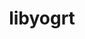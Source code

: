 ---
title: "libyogrt"
layout: cache
categories: [package, develop-2023-12-10]
meta: {"versions": ["1.33"], "compilers": ["gcc@=11.4.0", "gcc@=7.5.0", "gcc@=9.4.0", "oneapi@=2023.2.0"], "oss": ["ubuntu18.04", "ubuntu20.04", "ubuntu22.04"], "platforms": ["linux"], "targets": ["neoverse_v1", "ppc64le", "x86_64_v3"], "stacks": ["e4s", "e4s-neoverse_v1", "e4s-oneapi", "e4s-power", "radiuss", "root", "tutorial"], "num_specs": 6, "num_specs_by_stack": {"root": 6, "radiuss": 1, "e4s-neoverse_v1": 1, "e4s-power": 1, "e4s": 1, "e4s-oneapi": 1, "tutorial": 1}}
spec_details: [{"hash": "dzkguyc3om4aoqdvq45mu7pmibetfrw7", "compiler": "gcc@=7.5.0", "versions": ["1.33"], "os": "ubuntu18.04", "platform": "linux", "target": "x86_64_v3", "variants": ["build_system=autotools", "scheduler=slurm", "~static"], "stacks": ["root", "radiuss"], "size": "-", "tarball": "https://binaries.spack.io/develop-2023-12-10/build_cache/linux-ubuntu18.04-x86_64_v3/gcc-7.5.0/libyogrt-1.33/linux-ubuntu18.04-x86_64_v3-gcc-7.5.0-libyogrt-1.33-dzkguyc3om4aoqdvq45mu7pmibetfrw7.spack"}, {"hash": "klpmjxtf7pbbewrj3fnigh72e5h25xbh", "compiler": "gcc@=11.4.0", "versions": ["1.33"], "os": "ubuntu20.04", "platform": "linux", "target": "neoverse_v1", "variants": ["build_system=autotools", "scheduler=slurm", "~static"], "stacks": ["root", "e4s-neoverse_v1"], "size": "-", "tarball": "https://binaries.spack.io/develop-2023-12-10/build_cache/linux-ubuntu20.04-neoverse_v1/gcc-11.4.0/libyogrt-1.33/linux-ubuntu20.04-neoverse_v1-gcc-11.4.0-libyogrt-1.33-klpmjxtf7pbbewrj3fnigh72e5h25xbh.spack"}, {"hash": "oee2ebyl3x3et4bejn3mch77tsyne2zs", "compiler": "gcc@=9.4.0", "versions": ["1.33"], "os": "ubuntu20.04", "platform": "linux", "target": "ppc64le", "variants": ["build_system=autotools", "scheduler=slurm", "~static"], "stacks": ["e4s-power", "root"], "size": "-", "tarball": "https://binaries.spack.io/develop-2023-12-10/build_cache/linux-ubuntu20.04-ppc64le/gcc-9.4.0/libyogrt-1.33/linux-ubuntu20.04-ppc64le-gcc-9.4.0-libyogrt-1.33-oee2ebyl3x3et4bejn3mch77tsyne2zs.spack"}, {"hash": "jqkrabs75dbd3cv7g5zzmld6yrh7znc2", "compiler": "gcc@=11.4.0", "versions": ["1.33"], "os": "ubuntu20.04", "platform": "linux", "target": "x86_64_v3", "variants": ["build_system=autotools", "scheduler=slurm", "~static"], "stacks": ["root", "e4s"], "size": "-", "tarball": "https://binaries.spack.io/develop-2023-12-10/build_cache/linux-ubuntu20.04-x86_64_v3/gcc-11.4.0/libyogrt-1.33/linux-ubuntu20.04-x86_64_v3-gcc-11.4.0-libyogrt-1.33-jqkrabs75dbd3cv7g5zzmld6yrh7znc2.spack"}, {"hash": "37y37hfigkqu7lcdnamyg4wc3seobys5", "compiler": "oneapi@=2023.2.0", "versions": ["1.33"], "os": "ubuntu20.04", "platform": "linux", "target": "x86_64_v3", "variants": ["build_system=autotools", "scheduler=slurm", "~static"], "stacks": ["e4s-oneapi", "root"], "size": "-", "tarball": "https://binaries.spack.io/develop-2023-12-10/build_cache/linux-ubuntu20.04-x86_64_v3/oneapi-2023.2.0/libyogrt-1.33/linux-ubuntu20.04-x86_64_v3-oneapi-2023.2.0-libyogrt-1.33-37y37hfigkqu7lcdnamyg4wc3seobys5.spack"}, {"hash": "3hpdvca3ih4eomcuaysuf3ntvk2xvupo", "compiler": "gcc@=11.4.0", "versions": ["1.33"], "os": "ubuntu22.04", "platform": "linux", "target": "x86_64_v3", "variants": ["build_system=autotools", "scheduler=slurm", "~static"], "stacks": ["root", "tutorial"], "size": "-", "tarball": "https://binaries.spack.io/develop-2023-12-10/build_cache/linux-ubuntu22.04-x86_64_v3/gcc-11.4.0/libyogrt-1.33/linux-ubuntu22.04-x86_64_v3-gcc-11.4.0-libyogrt-1.33-3hpdvca3ih4eomcuaysuf3ntvk2xvupo.spack"}]
---